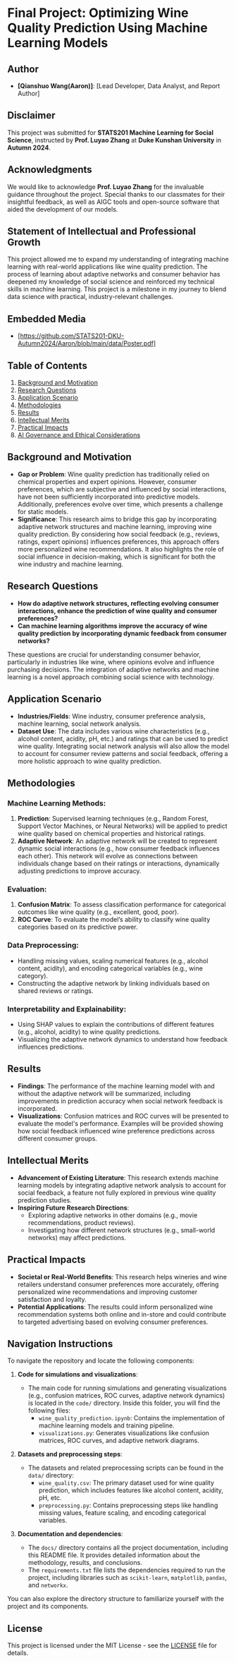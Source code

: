 # Final Project: Optimizing Wine Quality Prediction Using Machine Learning Models

## Author
- **[Qianshuo Wang(Aaron)]**: [Lead Developer, Data Analyst, and Report Author]


## Disclaimer
This project was submitted for **STATS201 Machine Learning for Social Science**, instructed by **Prof. Luyao Zhang** at **Duke Kunshan University** in **Autumn 2024**.

## Acknowledgments
We would like to acknowledge **Prof. Luyao Zhang** for the invaluable guidance throughout the project. Special thanks to our classmates for their insightful feedback, as well as AIGC tools and open-source software that aided the development of our models.
                       
## Statement of Intellectual and Professional Growth
This project allowed me to expand my understanding of integrating machine learning with real-world applications like wine quality prediction. The process of learning about adaptive networks and consumer behavior has deepened my knowledge of social science and reinforced my technical skills in machine learning. This project is a milestone in my journey to blend data science with practical, industry-relevant challenges.

## Embedded Media
- [https://github.com/STATS201-DKU-Autumn2024/Aaron/blob/main/data/Poster.pdf] 

## Table of Contents
1. [Background and Motivation](#background-and-motivation)
2. [Research Questions](#research-questions)
3. [Application Scenario](#application-scenario)
4. [Methodologies](#methodologies)
5. [Results](#results)
6. [Intellectual Merits](#intellectual-merits)
7. [Practical Impacts](#practical-impacts)
8. [AI Governance and Ethical Considerations](#ai-governance-and-ethical-considerations)

## Background and Motivation
- **Gap or Problem**: Wine quality prediction has traditionally relied on chemical properties and expert opinions. However, consumer preferences, which are subjective and influenced by social interactions, have not been sufficiently incorporated into predictive models. Additionally, preferences evolve over time, which presents a challenge for static models.
- **Significance**: This research aims to bridge this gap by incorporating adaptive network structures and machine learning, improving wine quality prediction. By considering how social feedback (e.g., reviews, ratings, expert opinions) influences preferences, this approach offers more personalized wine recommendations. It also highlights the role of social influence in decision-making, which is significant for both the wine industry and machine learning.

## Research Questions
- **How do adaptive network structures, reflecting evolving consumer interactions, enhance the prediction of wine quality and consumer preferences?**
- **Can machine learning algorithms improve the accuracy of wine quality prediction by incorporating dynamic feedback from consumer networks?**

These questions are crucial for understanding consumer behavior, particularly in industries like wine, where opinions evolve and influence purchasing decisions. The integration of adaptive networks and machine learning is a novel approach combining social science with technology.

## Application Scenario
- **Industries/Fields**: Wine industry, consumer preference analysis, machine learning, social network analysis.
- **Dataset Use**: The data includes various wine characteristics (e.g., alcohol content, acidity, pH, etc.) and ratings that can be used to predict wine quality. Integrating social network analysis will also allow the model to account for consumer review patterns and social feedback, offering a more holistic approach to wine quality prediction.

## Methodologies

### Machine Learning Methods:
1. **Prediction**: Supervised learning techniques (e.g., Random Forest, Support Vector Machines, or Neural Networks) will be applied to predict wine quality based on chemical properties and historical ratings.
2. **Adaptive Network**: An adaptive network will be created to represent dynamic social interactions (e.g., how consumer feedback influences each other). This network will evolve as connections between individuals change based on their ratings or interactions, dynamically adjusting predictions to improve accuracy.

### Evaluation:
1. **Confusion Matrix**: To assess classification performance for categorical outcomes like wine quality (e.g., excellent, good, poor).
2. **ROC Curve**: To evaluate the model’s ability to classify wine quality categories based on its predictive power.

### Data Preprocessing:
- Handling missing values, scaling numerical features (e.g., alcohol content, acidity), and encoding categorical variables (e.g., wine category).
- Constructing the adaptive network by linking individuals based on shared reviews or ratings.

### Interpretability and Explainability:
- Using SHAP values to explain the contributions of different features (e.g., alcohol, acidity) to wine quality predictions.
- Visualizing the adaptive network dynamics to understand how feedback influences predictions.

## Results
- **Findings**: The performance of the machine learning model with and without the adaptive network will be summarized, including improvements in prediction accuracy when social network feedback is incorporated.
- **Visualizations**: Confusion matrices and ROC curves will be presented to evaluate the model's performance. Examples will be provided showing how social feedback influenced wine preference predictions across different consumer groups.

## Intellectual Merits
- **Advancement of Existing Literature**: This research extends machine learning models by integrating adaptive network analysis to account for social feedback, a feature not fully explored in previous wine quality prediction studies.
- **Inspiring Future Research Directions**:
   - Exploring adaptive networks in other domains (e.g., movie recommendations, product reviews).
   - Investigating how different network structures (e.g., small-world networks) may affect predictions.

## Practical Impacts
- **Societal or Real-World Benefits**: This research helps wineries and wine retailers understand consumer preferences more accurately, offering personalized wine recommendations and improving customer satisfaction and loyalty.
- **Potential Applications**: The results could inform personalized wine recommendation systems both online and in-store and could contribute to targeted advertising based on evolving consumer preferences.

## Navigation Instructions

To navigate the repository and locate the following components:

1. **Code for simulations and visualizations**:
   - The main code for running simulations and generating visualizations (e.g., confusion matrices, ROC curves, adaptive network dynamics) is located in the `code/` directory. Inside this folder, you will find the following files:
     - `wine_quality_prediction.ipynb`: Contains the implementation of machine learning models and training pipeline.
     - `visualizations.py`: Generates visualizations like confusion matrices, ROC curves, and adaptive network diagrams.

2. **Datasets and preprocessing steps**:
   - The datasets and related preprocessing scripts can be found in the `data/` directory:
     - `wine_quality.csv`: The primary dataset used for wine quality prediction, which includes features like alcohol content, acidity, pH, etc.
     - `preprocessing.py`: Contains preprocessing steps like handling missing values, feature scaling, and encoding categorical variables.

3. **Documentation and dependencies**:
   - The `docs/` directory contains all the project documentation, including this README file. It provides detailed information about the methodology, results, and conclusions.
   - The `requirements.txt` file lists the dependencies required to run the project, including libraries such as `scikit-learn`, `matplotlib`, `pandas`, and `networkx`.

You can also explore the directory structure to familiarize yourself with the project and its components.

## License
This project is licensed under the MIT License - see the [LICENSE](LICENSE) file for details.
